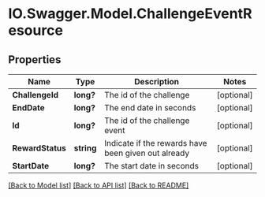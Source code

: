 # IO.Swagger.Model.ChallengeEventResource
## Properties

Name | Type | Description | Notes
------------ | ------------- | ------------- | -------------
**ChallengeId** | **long?** | The id of the challenge | [optional] 
**EndDate** | **long?** | The end date in seconds | [optional] 
**Id** | **long?** | The id of the challenge event | [optional] 
**RewardStatus** | **string** | Indicate if the rewards have been given out already  | [optional] 
**StartDate** | **long?** | The start date in seconds | [optional] 

[[Back to Model list]](../README.md#documentation-for-models) [[Back to API list]](../README.md#documentation-for-api-endpoints) [[Back to README]](../README.md)

